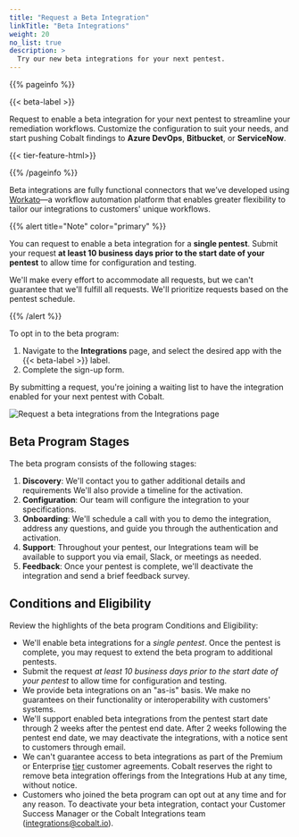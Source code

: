 ```yaml
---
title: "Request a Beta Integration"
linkTitle: "Beta Integrations"
weight: 20
no_list: true
description: >
  Try our new beta integrations for your next pentest.
---
```


{{% pageinfo %}}
<p>{{< beta-label >}}</p><p>Request to enable a beta integration for your next pentest to streamline your remediation workflows. Customize the configuration to suit your needs, and start pushing Cobalt findings to <b>Azure DevOps</b>, <b>Bitbucket</b>, or <b>ServiceNow</b>.</p><p>{{< tier-feature-html>}}</p>
{{% /pageinfo %}}

Beta integrations are fully functional connectors that we’ve developed using [Workato](https://www.workato.com/)—a workflow automation platform that enables greater flexibility to tailor our integrations to customers' unique workflows.

{{% alert title="Note" color="primary" %}}
<p>You can request to enable a beta integration for a <b>single pentest</b>. Submit your request <b>at least 10 business days prior to the start date of your pentest</b> to allow time for configuration and testing.</p><p>We'll make every effort to accommodate all requests, but we can't guarantee that we'll fulfill all requests. We'll prioritize requests based on the pentest schedule.</p>
{{% /alert %}}

To opt in to the beta program:

1. Navigate to the **Integrations** page, and select the desired app with the {{< beta-label >}} label.
1. Complete the sign-up form.

By submitting a request, you're joining a waiting list to have the integration enabled for your next pentest with Cobalt.

![Request a beta integrations from the Integrations page](/integrations/BetaIntegrationsUI.png "Request a beta integrations from the Integrations page")

## Beta Program Stages

The beta program consists of the following stages:

1. **Discovery**: We'll contact you to gather additional details and requirements We'll also provide a timeline for the activation.
1. **Configuration**: Our team will configure the integration to your specifications.
1. **Onboarding**: We'll schedule a call with you to demo the integration, address any questions, and guide you through the authentication and activation.
1. **Support**: Throughout your pentest, our Integrations team will be available to support you via email, Slack, or meetings as needed.
1. **Feedback**: Once your pentest is complete, we'll deactivate the integration and send a brief feedback survey.

## Conditions and Eligibility

Review the highlights of the beta program Conditions and Eligibility:

- We'll enable beta integrations for a *single pentest*. Once the pentest is complete, you may request to extend the beta program to additional pentests.
- Submit the request *at least 10 business days prior to the start date of your pentest* to allow time for configuration and testing.
- We provide beta integrations on an "as-is" basis. We make no guarantees on their functionality or interoperability with customers' systems.
- We'll support enabled beta integrations from the pentest start date through 2 weeks after the pentest end date. After 2 weeks following the pentest end date, we may deactivate the integrations, with a notice sent to customers through email.
- We can't guarantee access to beta integrations as part of the Premium or Enterprise [tier](https://www.cobalt.io/pentest-pricing) customer agreements. Cobalt reserves the right to remove beta integration offerings from the Integrations Hub at any time, without notice.
- Customers who joined the beta program can opt out at any time and for any reason. To deactivate your beta integration, contact your Customer Success Manager or the Cobalt Integrations team (integrations@cobalt.io).
